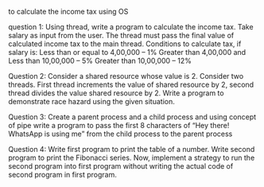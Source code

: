 to calculate the income tax
using OS



question 1:
Using thread, write a program to calculate the income tax. Take salary as input from the user. The thread must pass the final value of calculated income tax to the main thread.
Conditions to calculate tax, if salary is:
Less than or equal to 4,00,000 – 1%
Greater than 4,00,000 and Less than 10,00,000 – 5%
Greater than 10,00,000 – 12%

Question 2:
Consider a shared resource whose value is 2. Consider two threads. First thread increments the value of shared resource by 2,
 second thread divides the value shared resource by 2. Write a program to demonstrate race hazard using the given situation.

Question 3:
Create a parent process and a child process and using concept of pipe write a program to pass the first 8 characters of 
“Hey there! WhatsApp is using me” from the child process to the parent process

Question 4:
Write first program to print the table of a number. Write second program to print the Fibonacci series. Now, implement a strategy to run the second program into first program without writing the actual code of second program in first program.
